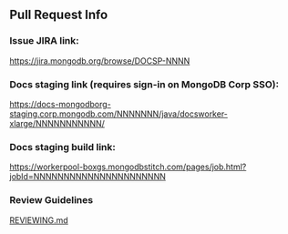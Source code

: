 ## Pull Request Info

### Issue JIRA link:
https://jira.mongodb.org/browse/DOCSP-NNNN

### Docs staging link (requires sign-in on MongoDB Corp SSO):
https://docs-mongodborg-staging.corp.mongodb.com/NNNNNNN/java/docsworker-xlarge/NNNNNNNNNNN/

### Docs staging build link:
https://workerpool-boxgs.mongodbstitch.com/pages/job.html?jobId=NNNNNNNNNNNNNNNNNNNNNN

### Review Guidelines
[REVIEWING.md](REVIEWING.md)
